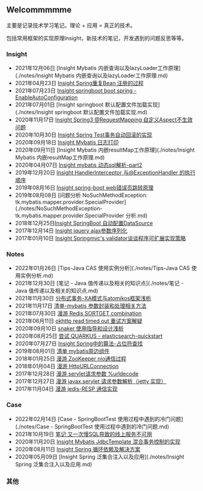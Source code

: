 ## Welcommmmme

主要是记录技术学习笔记。理论 + 应用 = 真正的技术。

包括常用框架的实现原理Insight，新技术的笔记，开发遇到的问题反思等等。

### Insight

- 2021年12月06日 [Insight Mybatis 内嵌查询以及lazyLoader工作原理](./notes/Insight Mybatis 内嵌查询以及lazyLoader工作原理.md)
- 2021年04月23日 [Insight Spring重复Bean 注册的过程](https://blog.csdn.net/tt50335971/article/details/116066188)
- 2021年07月23日 [Insight springboot boot spring - EnableAutoConfiguration](https://blog.csdn.net/tt50335971/article/details/119040834)
- 2021年07月01日 [Insight springboot 默认配置文件加载实现](./notes/Insight springboot 默认配置文件加载实现.md)
- 2020年11月17日 [Insight Spring3 @RequestMapping 自定义Aspect不生效问题](https://blog.csdn.net/tt50335971/article/details/109739630)
- 2020年10月30日 [Insight Spring Test事务自动回滚的实现](https://blog.csdn.net/tt50335971/article/details/109384564)
- 2020年09月18日 [Insight Mybatis 日志打印](https://blog.csdn.net/tt50335971/article/details/108670592)
- 2020年09月11日 [Insight Mybatis 内嵌resultMap工作原理](./notes/Insight Mybatis 内嵌resultMap工作原理.md)
- 2020年04月07日 [Insight mybatis 动态sql解析-part2](https://blog.csdn.net/tt50335971/article/details/105373886)
- 2019年12月20日 [Insight HandlerInterceptor 与@ExceptionHandler 的执行顺序](https://blog.csdn.net/tt50335971/article/details/103483315)
- 2019年08月16日 [Insight spring-boot web错误页跳转原理](https://blog.csdn.net/tt50335971/article/details/99685071)
- 2019年08月08日 [问题分析 NoSuchMethodException: tk.mybatis.mapper.provider.SpecialProvider](./notes/NoSuchMethodException-tk.mybatis.mapper.provider.SpecialProvider 分析.md)
- 2018年12月25日[Insight SpringBoot 自动配置DataSource](https://blog.csdn.net/tt50335971/article/details/85254730)
- 2017年12月14日 [Insight jquery ajax参数序列化](https://blog.csdn.net/tt50335971/article/details/78806833)
- 2017年01月10日 [Insight Springmvc's validator谈谈程序可扩展实现策略](https://blog.csdn.net/tt50335971/article/details/54313058)



### Notes

- 2022年01月26日 [Tips-Java CAS 使用实例分析](./notes/Tips-Java CAS 使用实例分析.md)
- 2021年12月30日 [笔记 - Java 值传递以及相关的知识点](./notes/笔记 - Java 值传递以及相关的知识点.md)
- 2021年11月30日 [分布式事务-XA模式与atomikos框架浅析](./notes/分布式事务-XA模式与atomikos框架浅析.md)
- 2021年11月17日 [清单-mybatis 参数封装和处理相关方法](https://blog.csdn.net/tt50335971/article/details/121383749)
- 2021年07月30日 [漫游 Redis SORTGET combination](https://blog.csdn.net/tt50335971/article/details/119253113)
- 2021年06月11日 [okhttp read timed out 重试方案解疑](https://blog.csdn.net/tt50335971/article/details/117820909)
- 2020年09月10日 [snaker 使用指导和设计浅析](https://blog.csdn.net/tt50335971/article/details/108523151)
- 2020年08月25日 [尝试 QUARKUS - elasticsearch-quickstart](https://blog.csdn.net/tt50335971/article/details/108224036)
- 2020年07月27日 [Insight Spring中的算法-占位符查找](https://blog.csdn.net/tt50335971/article/details/107621789)
- 2019年08月01日 [清单 mybatis周边组件](https://blog.csdn.net/tt50335971/article/details/98116573)
- 2018年01月25日 [漫游 ZooKeeper nio通信过程](https://blog.csdn.net/tt50335971/article/details/79163372)
- 2018年01月04日 [漫游 HttpURLConnection](https://blog.csdn.net/tt50335971/article/details/78975745)
- 2017年12月28日 [漫游 servlet请求参数 %urldecode](https://blog.csdn.net/tt50335971/article/details/78925946)
- 2017年12月27日 [漫游 javax.servlet 请求参数解析（jetty 实现）](https://blog.csdn.net/tt50335971/article/details/78916390)
- 2017年11月04日 [漫游 jedis-RESP 通信实现](https://blog.csdn.net/tt50335971/article/details/78444270)

### Case

- 2022年02月14日 [Case - SpringBootTest 使用过程中遇到的冷门问题](./notes/Case - SpringBootTest 使用过程中遇到的冷门问题.md)
- 2021年10月19日 [笔记 又一次慢SQL导致的线上服务不可用](https://blog.csdn.net/tt50335971/article/details/120855446)
- 2020年11月20日 [Insight Mybatis JdbcTemplate 混合事务控制的实现](https://blog.csdn.net/tt50335971/article/details/110097866)
- 2020年08月11日 [Insight Spring 循环依赖及解决方案](https://blog.csdn.net/tt50335971/article/details/107943318)
- 2020年05月09日 [Insight Spring 泛集合注入以及应用](./notes/Insight Spring 泛集合注入以及应用.md)



### 其他

